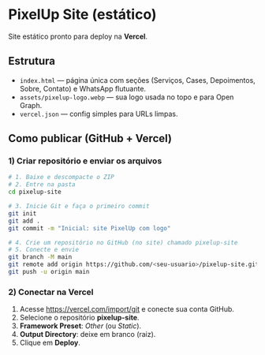 # PixelUp Site (estático)

Site estático pronto para deploy na **Vercel**.

## Estrutura
- `index.html` — página única com seções (Serviços, Cases, Depoimentos, Sobre, Contato) e WhatsApp flutuante.
- `assets/pixelup-logo.webp` — sua logo usada no topo e para Open Graph.
- `vercel.json` — config simples para URLs limpas.

## Como publicar (GitHub + Vercel)

### 1) Criar repositório e enviar os arquivos
```bash
# 1. Baixe e descompacte o ZIP
# 2. Entre na pasta
cd pixelup-site

# 3. Inicie Git e faça o primeiro commit
git init
git add .
git commit -m "Inicial: site PixelUp com logo"

# 4. Crie um repositório no GitHub (no site) chamado pixelup-site
# 5. Conecte e envie
git branch -M main
git remote add origin https://github.com/<seu-usuario>/pixelup-site.git
git push -u origin main
```

### 2) Conectar na Vercel
1. Acesse https://vercel.com/import/git e conecte sua conta GitHub.
2. Selecione o repositório **pixelup-site**.
3. **Framework Preset**: *Other* (ou *Static*).
4. **Output Directory**: deixe em branco (raiz).
5. Clique em **Deploy**.
